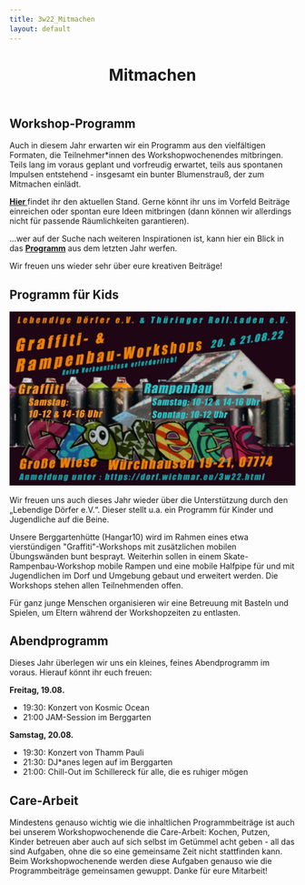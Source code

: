 ```yaml
---
title: 3w22_Mitmachen
layout: default
---
```


<header class="wwwmitmachen">
<h1> Mitmachen </h1>
</header>



 <p> </p> <p> </p>


<h2> Workshop-Programm </h2>

Auch in diesem Jahr erwarten wir ein Programm aus den vielfältigen Formaten, die Teilnehmer*innen des Workshopwochenendes mitbringen. Teils lang im voraus geplant und vorfreudig erwartet, teils aus spontanen Impulsen entstehend - insgesamt  ein bunter Blumenstrauß, der zum Mitmachen einlädt.

<a href="https://teamup.com/ksuxigjizkm16yiesc">  <strong> Hier </strong> </a> findet ihr den aktuellen Stand. Gerne könnt ihr uns im Vorfeld Beiträge einreichen oder spontan eure Ideen mitbringen (dann können wir allerdings nicht für passende Räumlichkeiten garantieren).

...wer auf der Suche nach weiteren Inspirationen ist, kann hier ein Blick in das <strong> [Programm](https://dorf.wichmar.eu/assets/images/WW21_Programm.jpg)</strong> aus dem letzten Jahr werfen.
<p> </p>

Wir freuen uns wieder sehr über eure kreativen Beiträge!

<h2> Programm für Kids </h2>


<img class="img-kleiner" src="/assets/images/3w22_jugendworkshop.jpg" alt="Flyer_Skaterampenbau">

<p> </p>
Wir freuen uns auch dieses Jahr wieder über die Unterstützung durch den „Lebendige Dörfer e.V.“. Dieser stellt u.a. ein Programm für Kinder und Jugendliche auf die Beine.
<p> </p>
Unsere Berggartenhütte (Hangar10) wird im Rahmen eines etwa vierstündigen "Graffiti"-Workshops mit zusätzlichen mobilen Übungswänden bunt besprayt. Weiterhin sollen in einem Skate-Rampenbau-Workshop mobile Rampen und eine mobile Halfpipe für und mit Jugendlichen im Dorf und Umgebung gebaut und erweitert werden. Die Workshops stehen allen Teilnehmenden offen.
<p> </p>
Für ganz junge Menschen organisieren wir eine Betreuung mit Basteln und Spielen, um Eltern während der Workshopzeiten zu entlasten.

<h2> Abendprogramm </h2>

Dieses Jahr überlegen wir uns ein kleines, feines Abendprogramm im voraus. Hierauf könnt ihr euch freuen:
<p> </p>  <p> </p>
<strong> Freitag, 19.08. </strong>
<ul>
<li> 19:30: Konzert von Kosmic Ocean </li>
<li> 21:00 JAM-Session im Berggarten </li>
</ul>
<p> </p>
<strong> Samstag, 20.08. </strong>
<ul>
<li> 19:30: Konzert von Thamm Pauli </li>
<li> 21:30: DJ*anes legen auf im Berggarten </li>
<li> 21:00: Chill-Out im Schillereck für alle, die es ruhiger mögen </li>
</ul>


<h2> Care-Arbeit </h2>

 Mindestens genauso wichtig wie die inhaltlichen Programmbeiträge ist auch bei unserem Workshopwochenende die Care-Arbeit: Kochen, Putzen, Kinder betreuen aber auch auf sich selbst im Getümmel acht geben - all das sind Aufgaben, ohne die so eine gemeinsame Zeit nicht stattfinden kann. Beim Workshopwochenende werden diese Aufgaben genauso wie die Programmbeiträge gemeinsamen gewuppt. Danke für eure Mitarbeit!
<p> </p>
